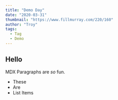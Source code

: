```yaml
---
title: "Demo Day"
date: "2020-03-31"
thumbnail: "https://www.fillmurray.com/220/160"
author: "Troy"
tags:
  - Tag
  - Demo
---
```


## Hello

MDX Paragraphs are _so_ fun.

- These 
- Are
- List Items
